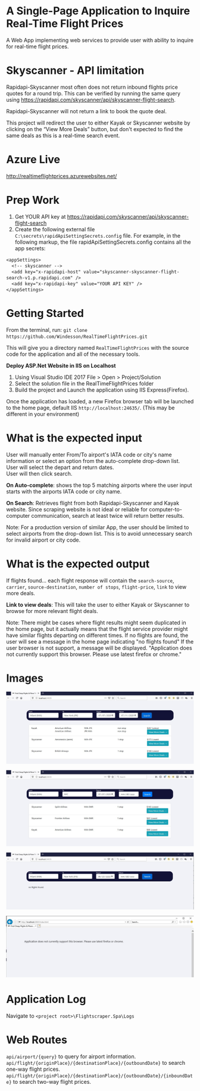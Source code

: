 A Single-Page Application to Inquire Real-Time Flight Prices
==============================================================
A Web App implementing web services to provide user with ability to inquire for real-time flight prices.

Skyscanner - API limitation
==============================
Rapidapi-Skyscanner most often does not return inbound flights price quotes for a round trip. This can be verified by running the same query using https://rapidapi.com/skyscanner/api/skyscanner-flight-search.

Rapidapi-Skyscanner will not return a link to book the quote deal. 

This project will redirect the user to either Kayak or Skyscanner website by clicking on the “View More Deals” button, but don't expected to find the same deals as this is a real-time search event.

Azure Live
===========
http://realtimeflightprices.azurewebsites.net/

Prep Work
===============
1. Get YOUR API key at https://rapidapi.com/skyscanner/api/skyscanner-flight-search
2. Create the following external file `C:\secrets\rapidApiSettingSecrets.config` file.
For example, in the following markup, the file rapidApiSettingSecrets.config contains all the app secrets:
```
<appSettings>
  <!-- skyscanner -->
  <add key="x-rapidapi-host" value="skyscanner-skyscanner-flight-search-v1.p.rapidapi.com" />
  <add key="x-rapidapi-key" value="YOUR API KEY" />
</appSettings>
```

Getting Started
================
From the terminal, run: `git clone https://github.com/Windesson/RealTimeFlightPrices.git`

This will give you a directory named `RealTimeFlightPrices` with the source code for the application and all of the necessary tools.

**Deploy ASP.Net Website in IIS on Localhost**
1. Using  Visual Studio IDE 2017 File > Open > Project/Solution
2. Select the solution file in the RealTimeFlightPrices folder
3. Build the project and Launch the application using IIS Express(Firefox).

Once the application has loaded, a new Firefox browser tab will be launched to the home page, default IIS `http://localhost:24635/`. (This may be different in your environment)

What is the expected input
===========================
User will manually enter From/To airport's IATA code or city's name information or select an option from the auto-complete drop-down list.\
User will select the depart and return dates.\
User will then click search.

**On Auto-complete**: shows the top 5 matching airports where the user input starts with the airports IATA code or city name. 

**On Search**: Retrieves flight from both Rapidapi-Skyscanner and Kayak website. Since scraping website is not ideal or reliable for computer-to-computer communication, search at least twice will return better results.   

Note: For a production version of similar App, the user should be limited to select airports from the drop-down list. 
This is to avoid unnecessary search for invalid airport or city code. 

What is the expected output
===========================
If flights found... each flight response will contain the `search-source`, `carrier`, `source-destination`, `number of stops`, `flight-price`, `link` to view more deals.

**Link to view deals**: This will take the user to either Kayak or Skyscanner to browse for more relevant flight deals.

Note: 
There might be cases where flight results might seem duplicated in the home page, but it actually means that the flight service provider might have similar flights departing on different times.
If no flights are found, the user will see a message in the home page indicating "no flights found"
If the user browser is not support, a message will be displayed. "Application does not currently support this browser. Please use latest firefox or chrome."

Images
==========================

![Alt text](README/twoway.jpg?raw=true "two-way flight")

![Alt text](README/oneway.jpg?raw=true "one-way flight")

![Alt text](README/noresult.jpg?raw=true "non flight result")

![Alt text](README/unsupported.jpg?raw=true "unsupported Browser")

Application Log
===============================
Navigate to `<project root>\Flightscraper.Spa\Logs`

Web Routes
==========
`api/airport/{query}` to query for airport information.\
`api/flight/{originPlace}/{destinationPlace}/{outboundDate}` to search one-way flight prices.\
`api/flight/{originPlace}/{destinationPlace}/{outboundDate}/{inboundDate}` to search two-way flight prices.
